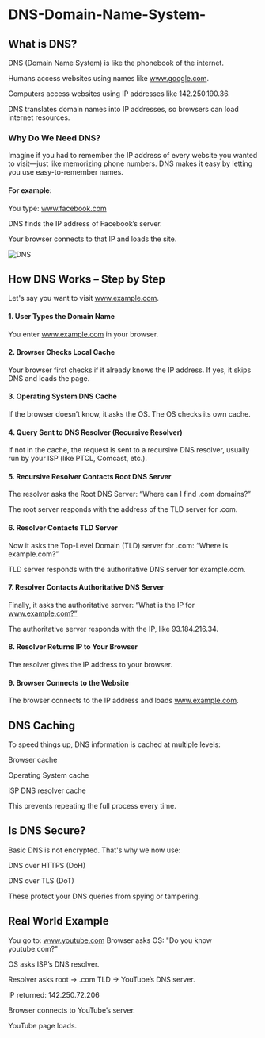 # DNS-Domain-Name-System-

## What is DNS?
DNS (Domain Name System) is like the phonebook of the internet.

Humans access websites using names like www.google.com.

Computers access websites using IP addresses like 142.250.190.36.

DNS translates domain names into IP addresses, so browsers can load internet resources.

### Why Do We Need DNS?
Imagine if you had to remember the IP address of every website you wanted to visit—just like memorizing phone numbers. DNS makes it easy by letting you use easy-to-remember names.

#### For example:

You type: www.facebook.com

DNS finds the IP address of Facebook’s server.

Your browser connects to that IP and loads the site.

![DNS](https://cdn-images-1.medium.com/max/1600/1*T-UR9mJuY4v2R8QWwm-KZw.jpeg)

## How DNS Works – Step by Step
Let's say you want to visit www.example.com.

#### 1. User Types the Domain Name
You enter www.example.com in your browser.

#### 2. Browser Checks Local Cache
Your browser first checks if it already knows the IP address. If yes, it skips DNS and loads the page.

#### 3. Operating System DNS Cache
If the browser doesn’t know, it asks the OS. The OS checks its own cache.

#### 4. Query Sent to DNS Resolver (Recursive Resolver)
If not in the cache, the request is sent to a recursive DNS resolver, usually run by your ISP (like PTCL, Comcast, etc.).

#### 5. Recursive Resolver Contacts Root DNS Server
The resolver asks the Root DNS Server: “Where can I find .com domains?”

The root server responds with the address of the TLD server for .com.

####  6. Resolver Contacts TLD Server
Now it asks the Top-Level Domain (TLD) server for .com: “Where is example.com?”

TLD server responds with the authoritative DNS server for example.com.

#### 7. Resolver Contacts Authoritative DNS Server
Finally, it asks the authoritative server: “What is the IP for www.example.com?”

The authoritative server responds with the IP, like 93.184.216.34.

#### 8. Resolver Returns IP to Your Browser
The resolver gives the IP address to your browser.

#### 9. Browser Connects to the Website
The browser connects to the IP address and loads www.example.com.

## DNS Caching
To speed things up, DNS information is cached at multiple levels:

Browser cache

Operating System cache

ISP DNS resolver cache

This prevents repeating the full process every time.



## Is DNS Secure?
Basic DNS is not encrypted. That's why we now use:

DNS over HTTPS (DoH)

DNS over TLS (DoT)

These protect your DNS queries from spying or tampering.

## Real World Example
You go to: www.youtube.com
Browser asks OS: "Do you know youtube.com?"

OS asks ISP’s DNS resolver.

Resolver asks root → .com TLD → YouTube’s DNS server.

IP returned: 142.250.72.206

Browser connects to YouTube’s server.

YouTube page loads.


